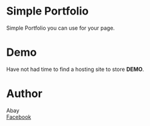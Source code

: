 # Simple Portfolio
Simple Portfolio you can use for your page.

# Demo
Have not had time to find a hosting site to store <b>DEMO</b>.

# Author
Abay<br>
<a href='fb.com/100006442062301'>Facebook</a>
